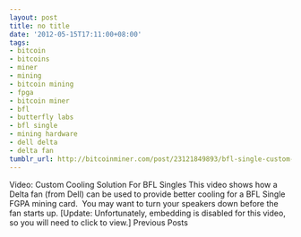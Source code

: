 ```yaml
---
layout: post
title: no title
date: '2012-05-15T17:11:00+08:00'
tags:
- bitcoin
- bitcoins
- miner
- mining
- bitcoin mining
- fpga
- bitcoin miner
- bfl
- butterfly labs
- bfl single
- mining hardware
- dell delta
- delta fan
tumblr_url: http://bitcoinminer.com/post/23121849893/bfl-single-custom-cooling
---
```

Video: Custom Cooling Solution For BFL Singles
This video shows how a Delta fan (from Dell) can be used to provide better cooling for a BFL Single FGPA mining card.  You may want to turn your speakers down before the fan starts up.
[Update: Unfortunately, embedding is disabled for this video, so you will need to click to view.]
Previous Posts
